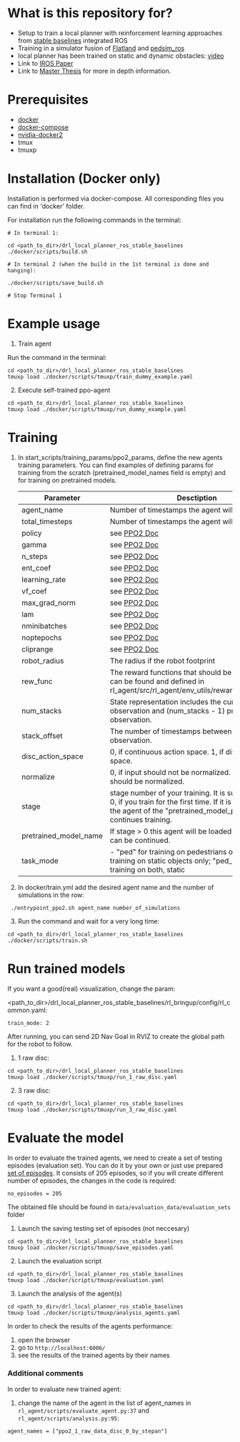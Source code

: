 # What is this repository for?
* Setup to train a local planner with reinforcement learning approaches from [stable baselines](https://github.com/hill-a/stable-baselines) integrated ROS
* Training in a simulator fusion of [Flatland](https://github.com/avidbots/flatland) and [pedsim_ros](https://github.com/srl-freiburg/pedsim_ros)
* local planner has been trained on static and dynamic obstacles: [video](https://www.youtube.com/watch?v=nHvpO0hVnAg)
* Link to [IROS Paper](http://ras.papercept.net/images/temp/IROS/files/0122.pdf)
* Link to [Master Thesis](https://tams.informatik.uni-hamburg.de/publications/2019/MSc_Ronja_Gueldenring.pdf) for more in depth information.

# Prerequisites
- [docker](https://docs.docker.com/engine/install/ubuntu/)
- [docker-compose](https://www.digitalocean.com/community/tutorials/how-to-install-and-use-docker-compose-on-ubuntu-20-04)
- [nvidia-docker2](https://docs.nvidia.com/datacenter/cloud-native/container-toolkit/install-guide.html)
- tmux
- tmuxp

# Installation (Docker only)

Installation is performed via docker-compose. All corresponding files you can find in 'docker' folder.

For installation run the following commands in the terminal:
```
# In terminal 1:

cd <path_to_dir>/drl_local_planner_ros_stable_baselines
./docker/scripts/build.sh

# In terminal 2 (when the build in the 1st terminal is done and hanging):

./docker/scripts/save_build.sh

# Stop Terminal 1
```

# Example usage

1. Train agent

Run the command in the terminal:
```
cd <path_to_dir>/drl_local_planner_ros_stable_baselines
tmuxp load ./docker/scripts/tmuxp/train_dummy_example.yaml

```

2. Execute self-trained ppo-agent
```
cd <path_to_dir>/drl_local_planner_ros_stable_baselines
tmuxp load ./docker/scripts/tmuxp/run_dummy_example.yaml
```

# Training
1. In start_scripts/training_params/ppo2_params, define the new agents training parameters. You can find examples of defining params for training from the scratch (pretrained_model_names field is empty) and for training on pretrained models.

    | Parameter               | Desctiption |
    |-------------------------|--------------|
    | agent_name              |  Number of timestamps the agent will be trained.             |
    | total_timesteps         | Number of timestamps the agent will be trained. |
    | policy |  see [PPO2 Doc](https://stable-baselines.readthedocs.io/en/master/modules/ppo2.html) |
    | gamma |  see [PPO2 Doc](https://stable-baselines.readthedocs.io/en/master/modules/ppo2.html) |
    | n_steps |  see [PPO2 Doc](https://stable-baselines.readthedocs.io/en/master/modules/ppo2.html) |
    | ent_coef |  see [PPO2 Doc](https://stable-baselines.readthedocs.io/en/master/modules/ppo2.html) |
    | learning_rate |  see [PPO2 Doc](https://stable-baselines.readthedocs.io/en/master/modules/ppo2.html) |
    | vf_coef |  see [PPO2 Doc](https://stable-baselines.readthedocs.io/en/master/modules/ppo2.html) |
    | max_grad_norm |  see [PPO2 Doc](https://stable-baselines.readthedocs.io/en/master/modules/ppo2.html) |
    | lam |  see [PPO2 Doc](https://stable-baselines.readthedocs.io/en/master/modules/ppo2.html) |
    | nminibatches |  see [PPO2 Doc](https://stable-baselines.readthedocs.io/en/master/modules/ppo2.html) |
    | noptepochs |  see [PPO2 Doc](https://stable-baselines.readthedocs.io/en/master/modules/ppo2.html) |
    | cliprange |  see [PPO2 Doc](https://stable-baselines.readthedocs.io/en/master/modules/ppo2.html) |
    | robot_radius | The radius if the robot footprint |
    | rew_func | The reward functions that should be used. They can be found and defined in rl_agent/src/rl_agent/env_utils/reward_container.py. |
    | num_stacks | State representation includes the current observation and (num_stacks - 1) previous observation. |
    | stack_offset | The number of timestamps between each stacked observation. |
    | disc_action_space | 0, if continuous action space. 1, if discrete action space. |
    | normalize | 0, if input should not be normalized. 1, if input should be normalized. |
    | stage | stage number of your training. It is supposed to be 0, if you train for the first time. If it is > 0, it loads the agent of the "pretrained_model_path" and continues training. |
    | pretrained_model_name | If stage > 0 this agent will be loaded and training can be continued. |
    | task_mode | - "ped" for training on pedestrians only; "static" for training on static objects only; "ped_static" for training on both, static |

2. In docker/train.yml add the desired agent name and the number of simulations in the row:
```
 ./entrypoint_ppo2.sh agent_name number_of_simulations
```

3. Run the command and wait for a very long time:
```
cd <path_to_dir>/drl_local_planner_ros_stable_baselines
./docker/scripts/train.sh
```

# Run trained models

If you want a good(real) visualization, change the param:

<path_to_dir>/drl_local_planner_ros_stable_baselines/rl_bringup/config/rl_common.yaml:
```
train_mode: 2
```

After running, you can send 2D Nav Goal in RVIZ to create the global path for the robot to follow.

1. 1 raw disc:
```
cd <path_to_dir>/drl_local_planner_ros_stable_baselines
tmuxp load ./docker/scripts/tmuxp/run_1_raw_disc.yaml
```

2. 3 raw disc:
```
cd <path_to_dir>/drl_local_planner_ros_stable_baselines
tmuxp load ./docker/scripts/tmuxp/run_3_raw_disc.yaml
```


# Evaluate the model

In order to evaluate the trained agents, we need to create a set of testing episodes (evaluation set). You can do it by your own or just use prepared [set of episodes](https://drive.google.com/file/d/1y55HICHJX0UHzf1S93DATuSkeqNUDSwA/view?usp=share_link). It consists of 205 episodes, so if you will create different number of episodes, the changes in the code is required:
```
no_episodes = 205
``` 

The obtained file should be found in `data/evaluation_data/evaluation_sets` folder

1.  Launch the saving testing set of episodes (not neccesary)
```
cd <path_to_dir>/drl_local_planner_ros_stable_baselines
tmuxp load ./docker/scripts/tmuxp/save_episodes.yaml
```

2. Launch the evaluation script
```
cd <path_to_dir>/drl_local_planner_ros_stable_baselines
tmuxp load ./docker/scripts/tmuxp/evaluation.yaml
```

3. Launch the analysis of the agent(s)
```
cd <path_to_dir>/drl_local_planner_ros_stable_baselines
tmuxp load ./docker/scripts/tmuxp/analysis_agents.yaml
```

In order to check the results of the agents performance:
1. open the browser
2. go to `http://localhost:6006/`
3. see the results of the trained agents by their names


### Additional comments

In order to evaluate new trained agent:
1. change the name of the agent in the list of agent_names in `rl_agent/scripts/evaluate_agent.py:37` and `rl_agent/scripts/analysis.py:95`:
```
agent_names = ["ppo2_1_raw_data_disc_0_by_stepan"]
``` 
